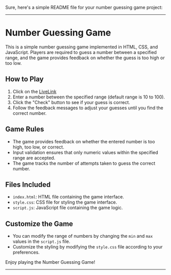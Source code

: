 Sure, here's a simple README file for your number guessing game project:

---

# Number Guessing Game

This is a simple number guessing game implemented in HTML, CSS, and JavaScript. Players are required to guess a number between a specified range, and the game provides feedback on whether the guess is too high or too low.

## How to Play

1. Click on the [LiveLink](https://number-guessing-game-hema.netlify.app/)
2. Enter a number between the specified range (default range is 10 to 100).
3. Click the "Check" button to see if your guess is correct.
4. Follow the feedback messages to adjust your guesses until you find the correct number.

## Game Rules

- The game provides feedback on whether the entered number is too high, too low, or correct.
- Input validation ensures that only numeric values within the specified range are accepted.
- The game tracks the number of attempts taken to guess the correct number.

## Files Included

- `index.html`: HTML file containing the game interface.
- `style.css`: CSS file for styling the game interface.
- `script.js`: JavaScript file containing the game logic.

## Customize the Game

- You can modify the range of numbers by changing the `min` and `max` values in the `script.js` file.
- Customize the styling by modifying the `style.css` file according to your preferences.

Enjoy playing the Number Guessing Game!

---

